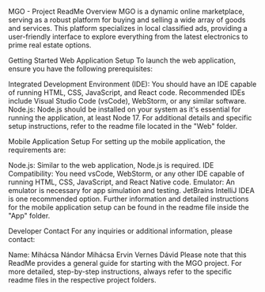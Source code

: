 MGO - Project ReadMe
Overview
MGO is a dynamic online marketplace, serving as a robust platform for buying and selling a wide array of goods and services. This platform specializes in local classified ads, providing a user-friendly interface to explore everything from the latest electronics to prime real estate options.

Getting Started
Web Application Setup
To launch the web application, ensure you have the following prerequisites:

Integrated Development Environment (IDE): You should have an IDE capable of running HTML, CSS, JavaScript, and React code. Recommended IDEs include Visual Studio Code (vsCode), WebStorm, or any similar software.
Node.js: Node.js should be installed on your system as it's essential for running the application, at least Node 17.
For additional details and specific setup instructions, refer to the readme file located in the "Web" folder.

Mobile Application Setup
For setting up the mobile application, the requirements are:

Node.js: Similar to the web application, Node.js is required.
IDE Compatibility: You need vsCode, WebStorm, or any other IDE capable of running HTML, CSS, JavaScript, and React Native code.
Emulator: An emulator is necessary for app simulation and testing. JetBrains IntelliJ IDEA is one recommended option.
Further information and detailed instructions for the mobile application setup can be found in the readme file inside the "App" folder.

Developer Contact
For any inquiries or additional information, please contact:

Name: Mihácsa Nándor
      Mihácsa Ervin
      Vernes Dávid
Please note that this ReadMe provides a general guide for starting with the MGO project. For more detailed, step-by-step instructions, always refer to the specific readme files in the respective project folders.
